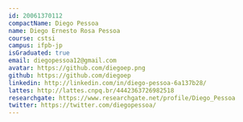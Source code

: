 ```yaml
---
id: 20061370112
compactName: Diego Pessoa
name: Diego Ernesto Rosa Pessoa
course: cstsi
campus: ifpb-jp
isGraduated: true
email: diegopessoa12@gmail.com
avatar: https://github.com/diegoep.png
github: https://github.com/diegoep
linkedin: http://linkedin.com/in/diego-pessoa-6a137b28/
lattes: http://lattes.cnpq.br/4442363726982518
researchgate: https://www.researchgate.net/profile/Diego_Pessoa
twitter: https://twitter.com/diegopessoa/
---
```

